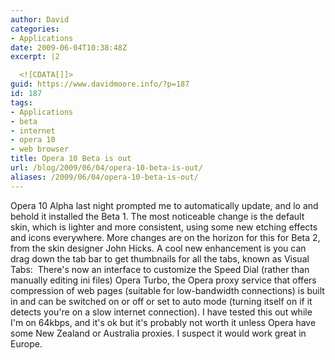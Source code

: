 ```yaml
---
author: David
categories:
- Applications
date: 2009-06-04T10:38:48Z
excerpt: |2

  <![CDATA[]]>
guid: https://www.davidmoore.info/?p=187
id: 187
tags:
- Applications
- beta
- internet
- opera 10
- web browser
title: Opera 10 Beta is out
url: /blog/2009/06/04/opera-10-beta-is-out/
aliases: /2009/06/04/opera-10-beta-is-out/
---
```


Opera 10 Alpha last night prompted me to automatically update, and lo and behold it installed the Beta 1. The most noticeable change is the default skin, which is lighter and more consistent, using some new etching effects and icons everywhere. More changes are on the horizon for this for Beta 2, from the skin designer John Hicks. A cool new enhancement is you can drag down the tab bar to get thumbnails for all the tabs, known as Visual Tabs: <img src="http://www.opera.com/bitmaps/products/browser/next/10beta1-visualtabs.jpg" alt="" /> There's now an interface to customize the Speed Dial (rather than manually editing ini files) Opera Turbo, the Opera proxy service that offers compression of web pages (suitable for low-bandwidth connections) is built in and can be switched on or off or set to auto mode (turning itself on if it detects you're on a slow internet connection). I have tested this out while I'm on 64kbps, and it's ok but it's probably not worth it unless Opera have some New Zealand or Australia proxies. I suspect it would work great in Europe.